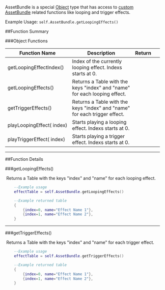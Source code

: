 AssetBundle is a special [Object](object) type that has access to [custom AssetBundle](http://berserk-games.com/knowledgebase/assetbundles/) related functions like looping and trigger effects.

Example Usage: `self.AssetBundle.getLoopingEffects()`

##Function Summary

###Object Functions

Function Name | Description | Return | &nbsp;
-- | -- | -- | --
getLoopingEffectIndex()  |  Index of the currently looping effect. Indexs starts at 0. | [<span class="ret int"></span>](intro#types)
getLoopingEffects()  |  Returns a Table with the keys "index" and "name" for each looping effect. | [<span class="ret tab"></span>](intro#types) | [<span class="i"></span>](#getloopingeffects)
getTriggerEffects()  |  Returns a Table with the keys "index" and "name" for each trigger effect. | [<span class="ret tab"></span>](intro#types) | [<span class="i"></span>](#gettriggereffects)
playLoopingEffect([<span class="tag int"></span>](intro#types)&nbsp;index)  |  Starts playing a looping effect. Indexs starts at 0. | [<span class="ret nil"></span>](intro#types) |
playTriggerEffect([<span class="tag int"></span>](intro#types)&nbsp;index)  |  Starts playing a trigger effect. Indexs starts at 0. | [<span class="ret nil"></span>](intro#types) |

---

##Function Details

###getLoopingEffects()

[<span class="ret tab"></span>](intro#types)&nbsp;Returns a Table with the keys "index" and "name" for each looping effect.

``` Lua
	--Example usage
	effectTable = self.AssetBundle.getLoopingEffects()
```
``` Lua
	--Example returned table
	{
		{index=0, name="Effect Name 1"},
		{index=1, name="Effect Name 2"},
	}
```

---


###getTriggerEffects()

[<span class="ret tab"></span>](intro#types)&nbsp;Returns a Table with the keys "index" and "name" for each trigger effect.

``` Lua
	--Example usage
	effectTable = self.AssetBundle.getTriggerEffects()
```
``` Lua
	--Example returned table
	{
		{index=0, name="Effect Name 1"},
		{index=1, name="Effect Name 2"},
	}
```
